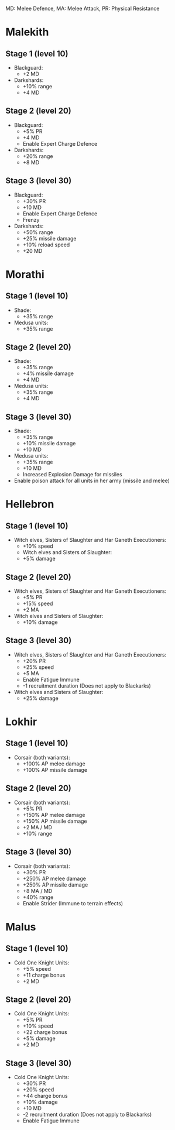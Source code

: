 MD: Melee Defence, MA: Melee Attack, PR: Physical Resistance

# Malekith
## Stage 1 (level 10)
   * Blackguard:
      * +2 MD
   * Darkshards:
      * +10% range
      * +4 MD
## Stage 2 (level 20)
   * Blackguard:
      * +5% PR
      * +4 MD
      * Enable Expert Charge Defence
   * Darkshards:
      * +20% range
      * +8 MD
## Stage 3 (level 30)
   * Blackguard:
      * +30% PR
      * +10 MD
      * Enable Expert Charge Defence
      * Frenzy
   * Darkshards:
      * +50% range
      * +25% missile damage
      * +10% reload speed
      * +20 MD
# Morathi
## Stage 1 (level 10)
   * Shade:
      * +35% range
   * Medusa units:
      * +35% range
## Stage 2 (level 20)
   * Shade:
      * +35% range
      * +4% missile damage
      * +4 MD
   * Medusa units:
      * +35% range
      * +4 MD
## Stage 3 (level 30)
   * Shade:
      * +35% range
      * +10% missile damage
      * +10 MD
   * Medusa units:
      * +35% range
      * +10 MD
      * Increased Explosion Damage for missiles
   * Enable poison attack for all units in her army (missile and melee)
# Hellebron
## Stage 1 (level 10)
   * Witch elves, Sisters of Slaughter and Har Ganeth Executioners:
      * +10% speed
      * Witch elves and Sisters of Slaughter:
      * +5% damage
## Stage 2 (level 20)
   * Witch elves, Sisters of Slaughter and Har Ganeth Executioners:
      * +5% PR
      * +15% speed
      * +2 MA
   * Witch elves and Sisters of Slaughter:
      * +10% damage
## Stage 3 (level 30)
   * Witch elves, Sisters of Slaughter and Har Ganeth Executioners:
      * +20% PR
      * +25% speed
      * +5 MA
      * Enable Fatigue Immune
      * -1 recruitment duration (Does not apply to Blackarks)
   * Witch elves and Sisters of Slaughter:
      * +25% damage
# Lokhir
## Stage 1 (level 10)
   * Corsair (both variants):
      * +100% AP melee damage
      * +100% AP missile damage
## Stage 2 (level 20)
   * Corsair (both variants):
      * +5% PR
      * +150% AP melee damage
      * +150% AP missile damage
      * +2 MA / MD
      * +10% range
## Stage 3 (level 30)
   * Corsair (both variants):
      * +30% PR
      * +250% AP melee damage
      * +250% AP missile damage
      * +8 MA / MD
      * +40% range
      * Enable Strider (Immune to terrain effects)
# Malus
## Stage 1 (level 10)
   * Cold One Knight Units:
      * +5% speed
      * +11 charge bonus
      * +2 MD
## Stage 2 (level 20)
   * Cold One Knight Units:
      * +5% PR
      * +10% speed
      * +22 charge bonus
      * +5% damage
      * +2 MD
## Stage 3 (level 30)
   * Cold One Knight Units:
      * +30% PR
      * +20% speed
      * +44 charge bonus
      * +10% damage
      * +10 MD
      * -2 recruitment duration (Does not apply to Blackarks)
      * Enable Fatigue Immune
